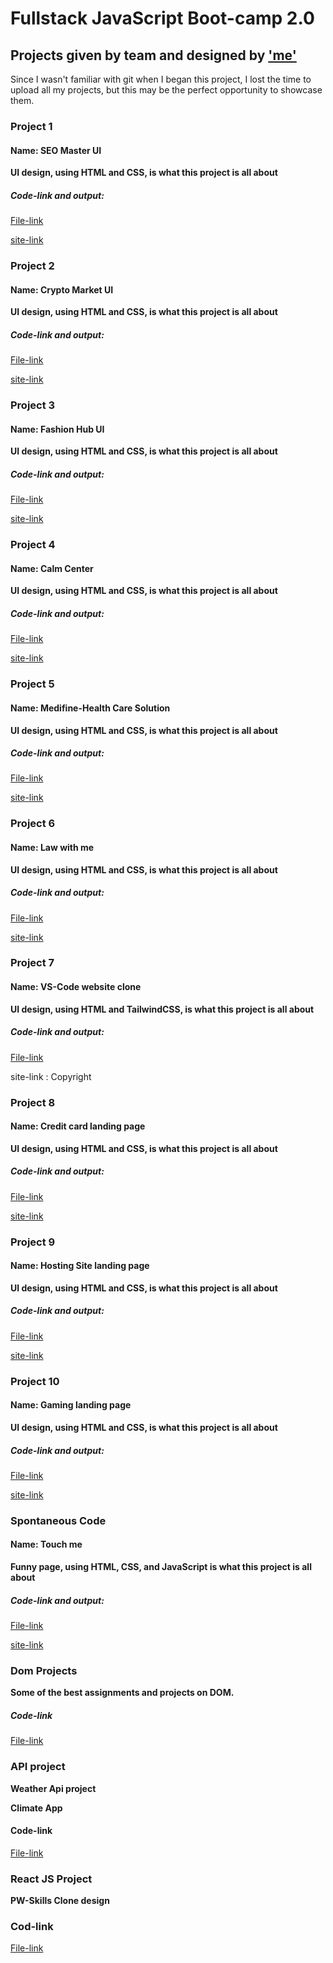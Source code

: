 # Fullstack JavaScript Boot-camp 2.0
## Projects given by team and designed by ['me'](https://www.linkedin.com/in/pajju-dev-8431withyou/)
Since I wasn't familiar with git when I began this project, I lost the time to upload all my projects, but this may be the perfect opportunity to showcase them.
### Project 1
#### Name: SEO Master UI
**UI design, using HTML and CSS, is what this project is all about**
##### Code-link and output:
[File-link](https://github.com/Prajwal-V-Naik/Projects_FSJS2.0/tree/main/FSJS%202.0%20Project%2001(HTML%26CSS))

[site-link](https://pajju-dev-fsjs2-project1.netlify.app/)
### Project 2
#### Name: Crypto Market UI
**UI design, using HTML and CSS, is what this project is all about**
##### Code-link and output:
[File-link](https://github.com/Prajwal-V-Naik/Projects_FSJS2.0/tree/main/FSJS%202.0%20Project%2002(HTML%26CSS))

[site-link](https://pajju-dev-fsjs2-project2.netlify.app/)
### Project 3
#### Name: Fashion Hub UI
**UI design, using HTML and CSS, is what this project is all about**
##### Code-link and output:
[File-link](https://github.com/Prajwal-V-Naik/Projects_FSJS2.0/tree/main/FSJS%202.0%20Project%2003(HTML%26CSS))

[site-link](https://pajju-dev-fsjs2-project3.netlify.app/)

### Project 4
#### Name: Calm Center
**UI design, using HTML and CSS, is what this project is all about**
##### Code-link and output:
[File-link](https://github.com/Prajwal-V-Naik/Projects_FSJS2.0/tree/main/FSJS%202.0%20Project%2004(HTML%26CSS))

[site-link](https://pajju-dev-fsjs2-project4.netlify.app/)

### Project 5
#### Name: Medifine-Health Care Solution
**UI design, using HTML and CSS, is what this project is all about**
##### Code-link and output:
[File-link](https://github.com/Prajwal-V-Naik/Projects_FSJS2.0/tree/main/FSJS%202.0%20Project%2005(HTML%26CSS))

[site-link](https://pajju-dev-fsjs2-project5.netlify.app/)

### Project 6
#### Name: Law with me
**UI design, using HTML and CSS, is what this project is all about**
##### Code-link and output:
[File-link](https://github.com/Prajwal-V-Naik/Projects_FSJS2.0/tree/main/FSJS%202.0%20Project%2006(HTML%26CSS))

[site-link](https://pajju-dev-fsjs2-project6.netlify.app/)
### Project 7
#### Name: VS-Code website clone
**UI design, using HTML and TailwindCSS, is what this project is all about**
##### Code-link and output:
[File-link](https://github.com/Prajwal-V-Naik/Projects_FSJS2.0/tree/main/FSJS%202.0%20Project%2007(Tailwind))

site-link : Copyright

### Project 8
#### Name: Credit card landing page
**UI design, using HTML and CSS, is what this project is all about**
##### Code-link and output:
[File-link](https://github.com/Prajwal-V-Naik/Projects_FSJS2.0/tree/main/FSJS%202.0%20Project%2008(HTML%26CSS))

[site-link](https://pajju-dev-fsjs2-project8.netlify.app/)

### Project 9
#### Name: Hosting Site landing page
**UI design, using HTML and CSS, is what this project is all about**
##### Code-link and output:
[File-link](https://github.com/Prajwal-V-Naik/Projects_FSJS2.0/tree/main/FSJS%202.0%20Project%2009(HTML%26CSS))

[site-link](https://pajju-dev-fsjs2-project9.netlify.app/)

### Project 10
#### Name: Gaming landing page
**UI design, using HTML and CSS, is what this project is all about**
##### Code-link and output:
[File-link](https://github.com/Prajwal-V-Naik/Projects_FSJS2.0/tree/main/FSJS%202.0%20Project%2010(HTML%26CSS))

[site-link](https://pajju-dev-fsjs2-project10.netlify.app/)

### Spontaneous Code  
#### Name: Touch me
**Funny page, using HTML, CSS, and JavaScript is what this project is all about**
##### Code-link and output:
[File-link](https://github.com/Prajwal-V-Naik/Projects_FSJS2.0/blob/main/FSJS%202.0%20SpontaneousAsignments/Index.html)

[site-link](https://pajju-dev-touchme.netlify.app/)

### Dom Projects
**Some of the best assignments and projects on DOM.**

##### Code-link
[File-link](https://github.com/Prajwal-V-Naik/Projects_FSJS2.0/tree/main/FSJS%202.0%20DOM%20Assignments)

### API project
**Weather Api project**

**Climate App**

#### Code-link
[File-link](https://github.com/Prajwal-V-Naik/Projects_FSJS2.0/tree/main/FSJS%202.0%20API%20Projects/Weather%20App)

### React JS Project
**PW-Skills Clone design**

### Cod-link
[File-link](https://github.com/Prajwal-V-Naik/Projects_FSJS2.0/tree/main/FSJS%202.0%20ReactJS/clone-pw-skills)